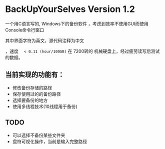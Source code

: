 # BackUpYourSelves Version 1.2
一个用C语言写的, Windows下的备份软件
，考虑到效率不使用GUI而使用 Console命令行窗口

其中界面字符为英文，源代码注释为中文

，速度 `  < 0.11 (hour/100GB)` 在 7200转的 机械硬盘上，经过疲劳读写后测试的数据。
## 当前实现的功能有：

- 修改备份存储的路径
- 保存使用过的的备份路径
- 选择要备份的地方
- 使用多线程技术(10线程用于备份)


## TODO

- 可以选择不备份某些文件夹
- 盘符可视化操作，当前是输入完整路径

